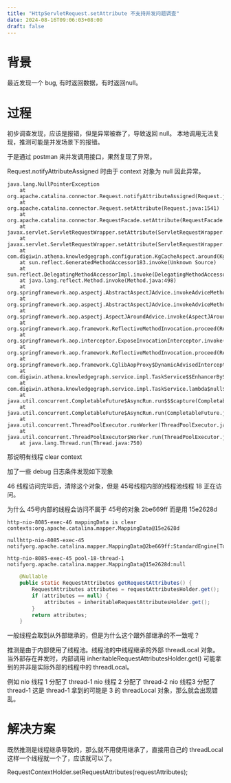 ```yaml
---
title: "HttpServletRequest.setAttribute 不支持并发问题调查"
date: 2024-08-16T09:06:03+08:00
draft: false
---
```


# 背景
最近发现一个 bug, 有时返回数据，有时返回null。

# 过程
初步调查发现，应该是报错，但是异常被吞了，导致返回 null。 本地调用无法复现，推测可能是并发场景下的报错。

于是通过 postman 来并发调用接口，果然复现了异常。

Request.notifyAttributeAssigned 时由于 context 对象为 null 因此异常。
```log
java.lang.NullPointerException
	at org.apache.catalina.connector.Request.notifyAttributeAssigned(Request.java:1555)
	at org.apache.catalina.connector.Request.setAttribute(Request.java:1541)
	at org.apache.catalina.connector.RequestFacade.setAttribute(RequestFacade.java:540)
	at javax.servlet.ServletRequestWrapper.setAttribute(ServletRequestWrapper.java:293)
	at javax.servlet.ServletRequestWrapper.setAttribute(ServletRequestWrapper.java:293)
	at com.digiwin.athena.knowledgegraph.configuration.KgCacheAspect.around(KgCacheAspect.java:48)
	at sun.reflect.GeneratedMethodAccessor183.invoke(Unknown Source)
	at sun.reflect.DelegatingMethodAccessorImpl.invoke(DelegatingMethodAccessorImpl.java:43)
	at java.lang.reflect.Method.invoke(Method.java:498)
	at org.springframework.aop.aspectj.AbstractAspectJAdvice.invokeAdviceMethodWithGivenArgs(AbstractAspectJAdvice.java:644)
	at org.springframework.aop.aspectj.AbstractAspectJAdvice.invokeAdviceMethod(AbstractAspectJAdvice.java:633)
	at org.springframework.aop.aspectj.AspectJAroundAdvice.invoke(AspectJAroundAdvice.java:70)
	at org.springframework.aop.framework.ReflectiveMethodInvocation.proceed(ReflectiveMethodInvocation.java:174)
	at org.springframework.aop.interceptor.ExposeInvocationInterceptor.invoke(ExposeInvocationInterceptor.java:92)
	at org.springframework.aop.framework.ReflectiveMethodInvocation.proceed(ReflectiveMethodInvocation.java:185)
	at org.springframework.aop.framework.CglibAopProxy$DynamicAdvisedInterceptor.intercept(CglibAopProxy.java:689)
	at com.digiwin.athena.knowledgegraph.service.impl.TaskService$$EnhancerBySpringCGLIB$$73d3828b.postActivityDefinition(<generated>)
	at com.digiwin.athena.knowledgegraph.service.impl.TaskService.lambda$null$98(TaskService.java:3799)
	at java.util.concurrent.CompletableFuture$AsyncRun.run$$$capture(CompletableFuture.java:1640)
	at java.util.concurrent.CompletableFuture$AsyncRun.run(CompletableFuture.java)
	at java.util.concurrent.ThreadPoolExecutor.runWorker(ThreadPoolExecutor.java:1149)
	at java.util.concurrent.ThreadPoolExecutor$Worker.run(ThreadPoolExecutor.java:624)
	at java.lang.Thread.run(Thread.java:750)
```

那说明有线程 clear context

加了一些 debug 日志条件发现如下现象

46 线程访问完毕后，清除这个对象，但是 45号线程内部的线程池线程 18 正在访问。

为什么 45号内部的线程会访问不属于 45号的对象 2be669ff 而是用 15e2628d

```
http-nio-8085-exec-46 mappingData is clear contexts:org.apache.catalina.mapper.MappingData@15e2628d

nullhttp-nio-8085-exec-45 notifyorg.apache.catalina.mapper.MappingData@2be669ff:StandardEngine[Tomcat].StandardHost[localhost].TomcatEmbeddedContext[]

http-nio-8085-exec-45 pool-18-thread-1 notifyorg.apache.catalina.mapper.MappingData@15e2628d:null

```


```java
	@Nullable
	public static RequestAttributes getRequestAttributes() {
		RequestAttributes attributes = requestAttributesHolder.get();
		if (attributes == null) {
			attributes = inheritableRequestAttributesHolder.get();
		}
		return attributes;
	}
```

一般线程会取到从外部继承的，但是为什么这个跟外部继承的不一致呢？ 

推测是由于内部使用了线程池。线程池的中线程继承的外部 threadLocal 对象。当外部存在并发时，内部调用 inheritableRequestAttributesHolder.get() 可能拿到的并非是实际外部的线程中的 threadLocal。

例如 nio 线程 1 分配了 thread-1
nio 线程 2 分配了 thread-2
nio 线程3 分配了 thread-1
这是 thread-1 拿到的可能是 3 的 threadLocal 对象，那么就会出现错乱。

# 解决方案

既然推测是线程继承导致的，那么就不用使用继承了，直接用自己的 threadLocal 这样一个线程就一个了，应该就可以了。

RequestContextHolder.setRequestAttributes(requestAttributes);